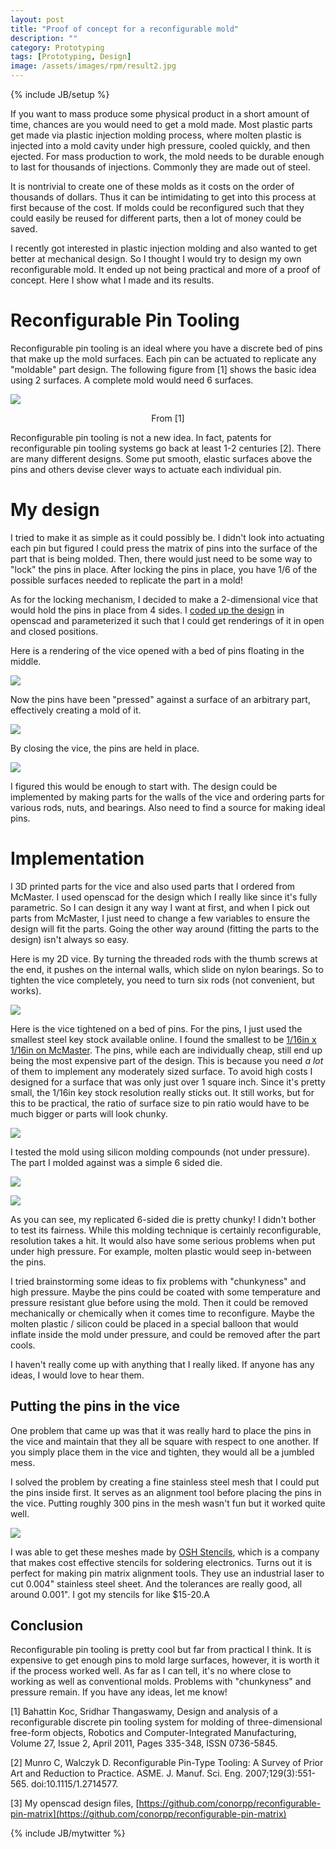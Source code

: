 ```yaml
---
layout: post
title: "Proof of concept for a reconfigurable mold"
description: ""
category: Prototyping
tags: [Prototyping, Design]
image: /assets/images/rpm/result2.jpg
---
```

{% include JB/setup %}

If you want to mass produce some physical product in a short amount of time,
chances are you would need to get a mold made.  Most plastic parts get made via
plastic injection molding process, where molten plastic is injected into a mold cavity under
high pressure, cooled quickly, and then ejected.  For mass production to work, the mold needs
to be durable enough to last for thousands of injections.  Commonly they are made out of steel.

It is nontrivial to create one of these molds as it costs on the order of thousands of dollars.  Thus it can
be intimidating to get into this process at first because of the cost.  If molds could be reconfigured
such that they could easily be reused for different parts, then a lot of money could be saved.

I recently got interested in plastic injection molding and also wanted to get
better at mechanical design.  So I thought I would try to design my own
reconfigurable mold.  It ended up not being practical and more of a proof of
concept.  Here I show what I made and its results.


# Reconfigurable Pin Tooling

Reconfigurable pin tooling is an ideal where you have a discrete bed of pins that make up the mold surfaces.  Each pin can
be actuated to replicate any "moldable" part design.  The following figure from [1] shows the basic idea using 2 surfaces.
A complete mold would need 6 surfaces.

![](/assets/images/rpm/overview.png)
<center class="caption">From [1]</center>

Reconfigurable pin tooling is not a new idea.  In fact, patents for reconfigurable pin tooling systems go back at least 1-2 centuries [2].
There are many different designs.  Some put smooth, elastic surfaces above the pins and others devise clever ways to actuate each individual pin.

# My design

I tried to make it as simple as it could possibly be.  I didn't look into actuating each pin but figured
I could press the matrix of pins into the surface of the part that is being molded.  Then, there would just
need to be some way to "lock" the pins in place.  After locking the pins in place, you have 1/6 of the possible surfaces
needed to replicate the part in a mold!

As for the locking mechanism, I decided to make a 2-dimensional vice that would hold the pins in place from 4 sides.
I [coded up the design](https://github.com/conorpp/reconfigurable-pin-matrix) 
in openscad and parameterized it such that I could get renderings of it in open and closed positions.

Here is a rendering of the vice opened with a bed of pins floating in the middle.

![](/assets/images/rpm/open.png)

Now the pins have been "pressed" against a surface of an arbitrary part, effectively creating a mold of it.

![](/assets/images/rpm/molded.png)

By closing the vice, the pins are held in place.

![](/assets/images/rpm/closed.png)

I figured this would be enough to start with.  The design could be implemented by making parts for the walls of the vice
and ordering parts for various rods, nuts, and bearings.  Also need to find a source for making ideal pins.

# Implementation

I 3D printed parts for the vice and also used parts that I ordered from
McMaster.  I used openscad for the design which I really like since it's fully
parametric.  So I can design it any way I want at first, and when I pick out
parts from McMaster, I just need to change a few variables to ensure the design
will fit the parts.  Going the other way around (fitting the parts to the
design) isn't always so easy.

Here is my 2D vice.  By turning the threaded rods with the thumb screws at the end, it pushes on the internal walls, which slide
on nylon bearings.  So to tighten the vice completely, you need to turn six rods (not convenient, but works).

![](/assets/images/rpm/impl_open.jpg)

Here is the vice tightened on a bed of pins.  For the pins, I just used the smallest steel key stock available online.
I found the smallest to be [1/16in x 1/16in on McMaster](https://www.mcmaster.com/#98535a120/=188c0h1).  The pins, while each are individually
cheap, still end up being the most expensive part of the design.  This is because you need *a lot* of them to implement any moderately sized surface.
To avoid high costs I designed for a surface that was only just over 1 square inch.  Since it's pretty small, the 1/16in key stock resolution
really sticks out.  It still works, but for this to be practical, the ratio of surface size to pin ratio would have to be much bigger or parts
will look chunky.

![](/assets/images/rpm/impl_closed.jpg)

I tested the mold using silicon molding compounds (not under pressure).  The part I molded against was a simple 6 sided die.

![](/assets/images/rpm/result1.jpg)

![](/assets/images/rpm/result2.jpg)

As you can see, my replicated 6-sided die is pretty chunky!  I didn't bother to test its fairness.
While this molding technique is certainly reconfigurable, resolution takes a hit.  It would also
have some serious problems when put under high pressure.   For example, molten plastic would seep in-between the pins.

I tried brainstorming some ideas to fix problems with "chunkyness" and high pressure.  Maybe the pins could be coated
with some temperature and pressure resistant glue before using the mold.  Then it could be removed mechanically or chemically
when it comes time to reconfigure.  Maybe the molten plastic / silicon could be placed in a special balloon that would
inflate inside the mold under pressure, and could be removed after the part cools.

I haven't really come up with anything that I really liked.  If anyone has any ideas, I would love to hear them.

## Putting the pins in the vice

One problem that came up was that it was really hard to place the pins in the vice and maintain that they all be square with
respect to one another.  If you simply place them in the vice and tighten, they would all be a jumbled mess.

I solved the problem by creating a fine stainless steel mesh that I could put the pins inside first.  It serves as an alignment
tool before placing the pins in the vice.  Putting roughly 300 pins in the mesh wasn't fun but it worked quite well.

![](/assets/images/rpm/mesh.jpg)

I was able to get these meshes made by [OSH Stencils](https://www.oshstencils.com/#), which is a company that
makes cost effective stencils for soldering electronics.  Turns out it is perfect for making pin matrix alignment tools.
They use an industrial laser to cut 0.004" stainless steel sheet.  And the tolerances are really good, all around 0.001".
I got my stencils for like $15-20.A

## Conclusion

Reconfigurable pin tooling is pretty cool but far from practical I think.  It is expensive to get enough pins to
mold large surfaces, however, it is worth it if the process worked well.  As far as I can tell, it's no where
close to working as well as conventional molds.  Problems with "chunkyness" and pressure remain.  If you have any ideas,
let me know!


[1] Bahattin Koc, Sridhar Thangaswamy, Design and analysis of a reconfigurable discrete pin tooling system for molding of three-dimensional free-form objects, Robotics and Computer-Integrated Manufacturing, Volume 27, Issue 2, April 2011, Pages 335-348, ISSN 0736-5845.

[2] Munro C, Walczyk D. Reconfigurable Pin-Type Tooling: A Survey of Prior Art and Reduction to Practice. ASME. J. Manuf. Sci. Eng. 2007;129(3):551-565. doi:10.1115/1.2714577.

[3] My openscad design files, [https://github.com/conorpp/reconfigurable-pin-matrix](https://github.com/conorpp/reconfigurable-pin-matrix)


{% include JB/mytwitter %}
